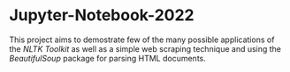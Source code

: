 # Jupyter-Notebook-2022

This project aims to demostrate few of the many possible applications of the *NLTK Toolkit* as well as a simple web scraping technique and using the *BeautifulSoup* package for parsing HTML documents. 
